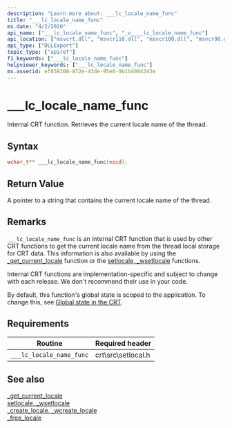 ```yaml
---
description: "Learn more about: ___lc_locale_name_func"
title: "___lc_locale_name_func"
ms.date: "4/2/2020"
api_name: ["___lc_locale_name_func", "_o____lc_locale_name_func"]
api_location: ["msvcrt.dll", "msvcr110.dll", "msvcr100.dll", "msvcr90.dll", "msvcr120.dll", "msvcr80.dll", "msvcr110_clr0400.dll", "api-ms-win-crt-private-l1-1-0.dll"]
api_type: ["DLLExport"]
topic_type: ["apiref"]
f1_keywords: ["___lc_locale_name_func"]
helpviewer_keywords: ["___lc_locale_name_func"]
ms.assetid: ef858308-872e-43de-95e0-9b1b4084343e
---
```

# ___lc_locale_name_func

Internal CRT function. Retrieves the current locale name of the thread.

## Syntax

```cpp
wchar_t** ___lc_locale_name_func(void);
```

## Return Value

A pointer to a string that contains the current locale name of the thread.

## Remarks

`___lc_locale_name_func` is an internal CRT function that is used by other CRT functions to get the current locale name from the thread local storage for CRT data. This information is also available by using the [_get_current_locale](../c-runtime-library/reference/get-current-locale.md) function or the [setlocale, _wsetlocale](../c-runtime-library/reference/setlocale-wsetlocale.md) functions.

Internal CRT functions are implementation-specific and subject to change with each release. We don't recommend their use in your code.

By default, this function's global state is scoped to the application. To change this, see [Global state in the CRT](global-state.md).

## Requirements

|Routine|Required header|
|-------------|---------------------|
|`___lc_locale_name_func`|crt\src\setlocal.h|

## See also

[_get_current_locale](../c-runtime-library/reference/get-current-locale.md)<br/>
[setlocale, _wsetlocale](../c-runtime-library/reference/setlocale-wsetlocale.md)<br/>
[_create_locale, _wcreate_locale](../c-runtime-library/reference/create-locale-wcreate-locale.md)<br/>
[_free_locale](../c-runtime-library/reference/free-locale.md)
